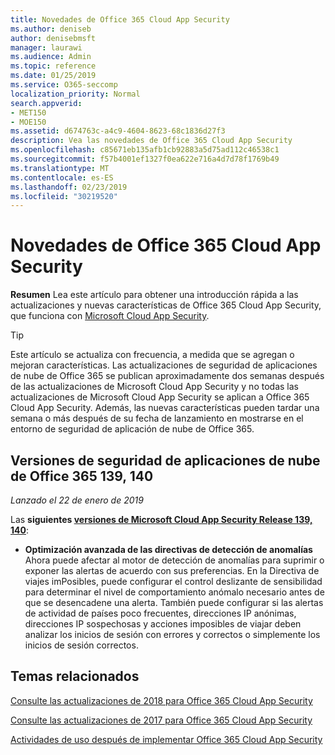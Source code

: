 ```yaml
---
title: Novedades de Office 365 Cloud App Security
ms.author: deniseb
author: denisebmsft
manager: laurawi
ms.audience: Admin
ms.topic: reference
ms.date: 01/25/2019
ms.service: O365-seccomp
localization_priority: Normal
search.appverid:
- MET150
- MOE150
ms.assetid: d674763c-a4c9-4604-8623-68c1836d27f3
description: Vea las novedades de Office 365 Cloud App Security
ms.openlocfilehash: c85671eb135afb1cb92883a5d75ad112c46538c1
ms.sourcegitcommit: f57b4001ef1327f0ea622e716a4d7d78f1769b49
ms.translationtype: MT
ms.contentlocale: es-ES
ms.lasthandoff: 02/23/2019
ms.locfileid: "30219520"
---
```

# <a name="what-is-new-in-office-365-cloud-app-security"></a>Novedades de Office 365 Cloud App Security

**Resumen** Lea este artículo para obtener una introducción rápida a las actualizaciones y nuevas características de Office 365 Cloud App Security, que funciona con [Microsoft Cloud App Security](https://aka.ms/whatiscas).
  
> [!TIP]
> Este artículo se actualiza con frecuencia, a medida que se agregan o mejoran características. Las actualizaciones de seguridad de aplicaciones de nube de Office 365 se publican aproximadamente dos semanas después de las actualizaciones de Microsoft Cloud App Security y no todas las actualizaciones de Microsoft Cloud App Security se aplican a Office 365 Cloud App Security. Además, las nuevas características pueden tardar una semana o más después de su fecha de lanzamiento en mostrarse en el entorno de seguridad de aplicación de nube de Office 365.

## <a name="office-365-cloud-app-security-releases-139-140"></a>Versiones de seguridad de aplicaciones de nube de Office 365 139, 140

*Lanzado el 22 de enero de 2019*

Las **siguientes [versiones de Microsoft Cloud App Security Release 139, 140](https://docs.microsoft.com/cloud-app-security/release-notes#cloud-app-security-release-139-140)**:

- **Optimización avanzada de las directivas de detección de anomalías** Ahora puede afectar al motor de detección de anomalías para suprimir o exponer las alertas de acuerdo con sus preferencias. En la Directiva de viajes imPosibles, puede configurar el control deslizante de sensibilidad para determinar el nivel de comportamiento anómalo necesario antes de que se desencadene una alerta. También puede configurar si las alertas de actividad de países poco frecuentes, direcciones IP anónimas, direcciones IP sospechosas y acciones imposibles de viajar deben analizar los inicios de sesión con errores y correctos o simplemente los inicios de sesión correctos. 

## <a name="related-topics"></a>Temas relacionados

[Consulte las actualizaciones de 2018 para Office 365 Cloud App Security](new-in-office-365-cas-2018.md)

[Consulte las actualizaciones de 2017 para Office 365 Cloud App Security](new-in-office-365-cas-2017.md)
    
[Actividades de uso después de implementar Office 365 Cloud App Security](utilization-activities-for-ocas.md)